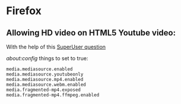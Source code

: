 # Firefox

## Allowing HD video on HTML5 Youtube video:

With the help of this [SuperUser question](http://superuser.com/questions/903676/only-360p-on-youtube-with-html5)

*about:config* things to set to true:

    media.mediasource.enabled
    media.mediasource.youtubeonly
    media.mediasource.mp4.enabled
    media.mediasource.webm.enabled
    media.fragmented-mp4.exposed
    media.fragmented-mp4.ffmpeg.enabled
